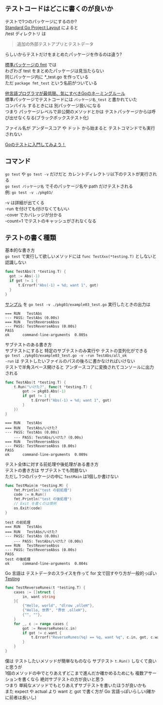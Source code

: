 ## テストコードはどこに書くのが良いか

テストで1つのパッケージにするのか?  
[Standard Go Project Layout](https://github.com/golang-standards/project-layout/blob/master/README_ja.md) によると  
/test ディレクトリ は  

>追加の外部テストアプリとテストデータ

らしいからテストだけをまとめたパッケージを作るのは違う?  

[標準パッケージの fmt](https://github.com/golang/go/tree/master/src/fmt) では  
わざわざ test をまとめたパッケージは見当たらない  
同じパッケージ内に *_test.go を作っている  
ただ `package fmt_test` という名前がついている  

[他言語プログラマが最低限、気にすべきGoのネーミングルール](https://zenn.dev/keitakn/articles/go-naming-rules)  
標準パッケージでテストコードには `パッケージ名_test` と書かれていた  
コンパイル するときには 別パッケージ扱いになる  
つまり パッケージレベルで非公開のメソッドとかは テストパッケージからは呼び出せなくなる(ブラックボックステスト化)  

ファイル名が アンダースコア や ドット から始まると テストコマンドでも実行されない  

[Goのテストに入門してみよう！](https://future-architect.github.io/articles/20200601/)  

## コマンド
`go test` や `go test -v` だけだと カレントディレクトリ以下のテストが実行される  
`go test パッケージ名` でそのパッケージ名や path だけテストされる  
例: `go test -v ./pkg03/`  

-v は詳細が出てくる  
-run を付けても付けなくてもいい  
-cover でカバレッジが分かる  
-count=1 でテストのキャッシュがされなくなる  

## テストの書く種類
基本的な書き方  
`go test` で実行して欲しいメソッドには `func TestXxx(*testing.T)` としないと認識しない  

```go
func TestAbs(t *testing.T) {
  got := Abs(-1)
  if got != 1 {
      t.Errorf("Abs(-1) = %d; want 1", got)
  }
}
```

[サンプル](../pkg03/example03_test.go) を `go test -v ./pkg03/example03_test.go` 実行したときの出力は  

```console
=== RUN   TestAbs
--- PASS: TestAbs (0.00s)
=== RUN   TestReverseAbss
--- PASS: TestReverseAbss (0.00s)
PASS
ok      command-line-arguments  0.005s
```

サブテストのある書き方  
サブテストにすると 特定のサブテストのみ実行や テストの並列化ができる  
`go test ./pkg03/example03_test.go -v -run TestAbs/all_ok`  
`-run` は テストしたいファイルのパスの後ろに書かなければいけない  
テストで半角スペース開けると アンダースコアに変換されてコンソールに出力される  

```go
func TestAbs(t *testing.T) {
	t.Run("いけた?", func(t *testing.T) {
		got := pkg03.Abs(-1)
		if got != 1 {
			t.Errorf("Abs(-1) = %d; want 1", got)
		}
	})
}
```

```console
=== RUN   TestAbs
=== RUN   TestAbs/いけた?
--- PASS: TestAbs (0.00s)
    --- PASS: TestAbs/いけた? (0.00s)
=== RUN   TestReverseAbss
--- PASS: TestReverseAbss (0.00s)
PASS
ok      command-line-arguments  0.009s
```

テスト全体に対する前処理や後処理がある書き方  
テストの書き方は サブテストでも問題ない  
ただし 1つのパッケージの中に `TestMain` は1個しか書けない  

```go
func TestMain(m *testing.M) {
	fmt.Println("test の前処理")
	code := m.Run()
	fmt.Println("test の後処理")
	// Exit を書くのは慣例
	os.Exit(code)
}
```

```console
test の前処理
=== RUN   TestAbs
=== RUN   TestAbs/いけた?
--- PASS: TestAbs (0.00s)
    --- PASS: TestAbs/いけた? (0.00s)
=== RUN   TestReverseAbss
--- PASS: TestReverseAbss (0.00s)
PASS
test の後処理
ok      command-line-arguments  0.004s
```

Go 言語は テストデータのスライスを作って for 文で回すやり方が一般的っぽい [Testing](https://go.dev/doc/code#Testing)  

```go
func TestReverseRunes(t *testing.T) {
	cases := []struct {
		in, want string
	}{
		{"Hello, world", "dlrow ,olleH"},
		{"Hello, 世界", "界世 ,olleH"},
		{"", ""},
	}
	for _, c := range cases {
		got := ReverseRunes(c.in)
		if got != c.want {
			t.Errorf("ReverseRunes(%q) == %q, want %q", c.in, got, c.want)
		}
	}
}
```

僕は テストしたいメソッドが簡単なものなら サブテスト `t.Run()` しなくて良いと思うが  
1個のメソッドの中でとりあえずどこまで進んだか確かめるためにも 複数アサーションを書くなら 絶対サブテストの方が良いと思う  
つまり 単純なメソッドでもとりあえずサブテストを書いたほうが良いかも  
また expect や actual より want と got で書く方が Go 言語っぽいらしい(確かに前者は長いし)  

